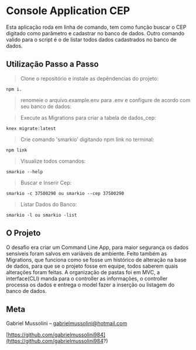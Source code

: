 # Console Application CEP

Esta aplicação roda em linha de comando, tem como função buscar o CEP digitado como parâmetro e cadastrar no banco de dados.
Outro comando valido para o script é o de listar todos dados cadastrados no banco de dados.

## Utilização Passo a Passo
>Clone o repositório e instale as depêndencias do projeto:
```
npm i.
```
>renomeie o arquivo.example.env para .env e configure de acordo com seu banco de dados:

>Execute as Migrations para criar a tabela de dados_cep:
```
knex migrate:latest
```
>Crie comando 'smarkio' digitando npm link no terminal:
```
npm link
```
>Visualize todos comandos:
```
smarkio --help
```
>Buscar e Inserir Cep:
```
smarkio -c 37500290 ou smarkio --cep 37500290
```
>Listar Dados do Banco:
```
smarkio -l ou smarkio -list
```

## O Projeto
O desafio era criar um Command Line App, para maior segurança os dados sensíveis foram salvos em variáveis de ambiente.
Feito também as Migrations, que funciona como se fosse um histórico de alteração na base de dados, para que se o projeto fosse em equipe, todos saberem quais alterações foram feitas.
A organização de pastas foi em MVC, a interface(CLI) manda para o controller as informações, o controller processa os dados e entrega o model fazer a inserção ou listagem do banco de dados.

## Meta

Gabriel Mussolini – gabrielmussolini@hotmail.com

[https://github.com/gabrielmussolini984](https://github.com/gabrielmussolini984?)